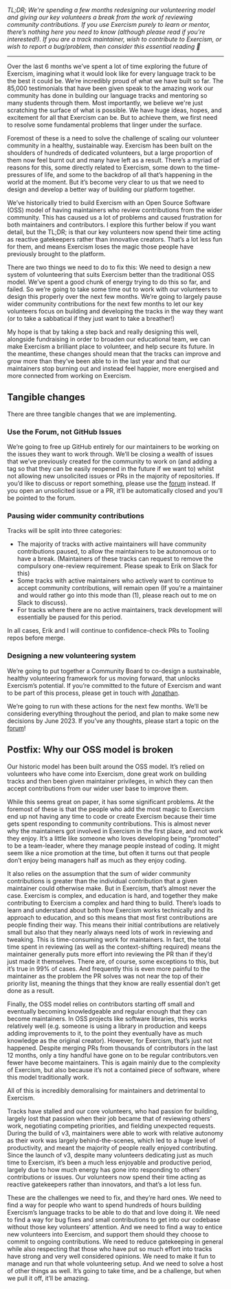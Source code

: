_TL;DR; We're spending a few months redesigning our volunteering model and giving our key volunteers a break from the work of reviewing community contributions.
If you use Exercism purely to learn or mentor, there’s nothing here you need to know (although please read if you’re interested!). If you are a track maintainer, wish to contribute to Exercism, or wish to report a bug/problem, then consider this essential reading 🙂_

---

Over the last 6 months we’ve spent a lot of time exploring the future of Exercism, imagining what it would look like for every language track to be the best it could be. We’re incredibly proud of what we have built so far. The 85,000 testimonials that have been given speak to the amazing work our community has done in building our language tracks and mentoring so many students through them. Most importantly, we believe we're just scratching the surface of what is possible. We have huge ideas, hopes, and excitement for all that Exercism can be.  But to achieve them, we first need to resolve some fundamental problems that linger under the surface.

Foremost of these is a need to solve the challenge of scaling our volunteer community in a healthy, sustainable way. Exercism has been built on the shoulders of hundreds of dedicated volunteers, but a large proportion of them now feel burnt out and many have left as a result. There’s a myriad of reasons for this, some directly related to Exercism, some down to the time-pressures of life, and some to the backdrop of all that’s happening in the world at the moment. But it’s become very clear to us that we need to design and develop a better way of building our platform together.

We’ve historically tried to build Exercism with an Open Source Software (OSS) model of having maintainers who review contributions from the wider community. This has caused us a lot of problems and caused frustration for both maintainers and contributors. I explore this further below if you want detail, but the TL;DR; is that our key volunteers now spend their time acting as reactive gatekeepers rather than innovative creators. That’s a lot less fun for them, and means Exercism loses the magic those people have previously brought to the platform.

There are two things we need to do to fix this:
We need to design a new system of volunteering that suits Exercism better than the traditional OSS model. We’ve spent a good chunk of energy trying to do this so far, and failed. So we’re going to take some time out to work with our volunteers to design this properly over the next few months.
We’re going to largely pause wider community contributions for the next few months to let our key volunteers focus on building and developing the tracks in the way they want (or to take a sabbatical if they just want to take a breather!)

My hope is that by taking a step back and really designing this well, alongside fundraising in order to broaden our educational team, we can make Exercism a brilliant place to volunteer, and help secure its future. In the meantime, these changes should mean that the tracks can improve and grow more than they’ve been able to in the last year and that our maintainers stop burning out and instead feel happier, more energised and more connected from working on Exercism.

## Tangible changes

There are three tangible changes that we are implementing.

### Use the Forum, not GitHub Issues

We’re going to free up GitHub entirely for our maintainers to be working on the issues they want to work through. We’ll be closing a wealth of issues that we’ve previously created for the community to work on (and adding a tag so that they can be easily reopened in the future if we want to) whilst not allowing new unsolicited issues or PRs in the majority of repositories. If you’d like to discuss or report something, please use the [forum](https://forum.exercism.org) instead. If you open an unsolicited issue or a PR, it’ll be automatically closed and you’ll be pointed to the forum.

### Pausing wider community contributions

Tracks will be split into three categories:
- The majority of tracks with active maintainers will have community contributions paused, to allow the maintainers to be autonomous or to have a break. (Maintainers of these tracks can request to remove the compulsory one-review requirement. Please speak to Erik on Slack for this)
- Some tracks with active maintainers who actively want to continue to accept community contributions, will remain open (If you’re a maintainer and would rather go into this mode than (1), please reach out to me on Slack to discuss).
- For tracks where there are no active maintainers, track development will essentially be paused for this period.

In all cases, Erik and I will continue to confidence-check PRs to Tooling repos before merge.

### Designing a new volunteering system

We’re going to put together a Community Board to co-design a sustainable, healthy volunteering framework for us moving forward, that unlocks Exercism’s potential. If you’re committed to the future of Exercism and want to be part of this process, please get in touch with [Jonathan](mailto:jonathan@exercism.org).

We’re going to run with these actions for the next few months. We’ll be considering everything throughout the period, and plan to make some new decisions by June 2023. If you’ve any thoughts, please start a topic on the [forum](https://forum.exercism.org)!

## Postfix: Why our OSS model is broken

Our historic model has been built around the OSS model. It’s relied on volunteers who have come into Exercism, done great work on building tracks and then been given maintainer privileges, in which they can then accept contributions from our wider user base to improve them.

While this seems great on paper, it has some significant problems. At the foremost of these is that the people who add the most magic to Exercism end up not having any time to code or create Exercism because their time gets spent responding to community contributions. This is almost never why the maintainers got involved in Exercism in the first place, and not work they enjoy. It’s a little like someone who loves developing being “promoted” to be a team-leader, where they manage people instead of coding. It might seem like a nice promotion at the time, but often it turns out that people don’t enjoy being managers half as much as they enjoy coding.

It also relies on the assumption that the sum of wider community contributions is greater than the individual contribution that a given maintainer could otherwise make. But in Exercism, that’s almost never the case. Exercism is complex, and education is hard, and together they make contributing to Exercism a complex and hard thing to build. There’s loads to learn and understand about both how Exercism works technically and its approach to education, and so this means that most first contributions are people finding their way. This means their initial contributions are relatively small but also that they nearly always need lots of work in reviewing and tweaking. This is time-consuming work for maintainers. In fact, the total time spent in reviewing (as well as the context-shifting required) means the maintainer generally puts more effort into reviewing the PR than if they’d just made it themselves. There are, of course, some exceptions to this, but it’s true in 99% of cases. And frequently this is even more painful to the maintainer as the problem the PR solves was not near the top of their priority list, meaning the things that they know are really essential don’t get done as a result.

Finally, the OSS model relies on contributors starting off small and eventually becoming knowledgeable and regular enough that they can become maintainers. In OSS projects like software libraries, this works relatively well (e.g. someone is using a library in production and keeps adding improvements to it, to the point they eventually have as much knowledge as the original creator). However, for Exercism, that’s just not happened. Despite merging PRs from thousands of contributors in the last 12 months, only a tiny handful have gone on to be regular contributors.ven fewer have become maintainers. This is again mainly due to the complexity of Exercism, but also because it’s not a contained piece of software, where this model traditionally work.

All of this is incredibly demoralising for maintainers and detrimental to Exercism.

Tracks have stalled and our core volunteers, who had passion for building, largely lost that passion when their job became that of reviewing others’ work, negotiating competing priorities, and fielding unexpected requests. During the build of v3, maintainers were able to work with relative autonomy as their work was largely behind-the-scenes, which led to a huge level of productivity, and meant the majority of people really enjoyed contributing. Since the launch of v3, despite many volunteers dedicating just as much time to Exercism, it’s been a much less enjoyable and productive period, largely due to how much energy has gone into responding to others’ contributions or issues. Our volunteers now spend their time acting as reactive gatekeepers rather than innovators, and that’s a lot less fun.

These are the challenges we need to fix, and they’re hard ones. We need to find a way for people who want to spend hundreds of hours building Exercism’s language tracks to be able to do that and love doing it. We need to find a way for bug fixes and small contributions to get into our codebase without those key volunteers’ attention. And we need to find a way to entice new volunteers into Exercism, and support them should they choose to commit to ongoing contributions. We need to reduce gatekeeping in general while also respecting that those who have put so much effort into tracks have strong and very well considered opinions. We need to make it fun to manage and run that whole volunteering setup. And we need to solve a host of other things as well. It’s going to take time, and be a challenge, but when we pull it off, it’ll be amazing.

